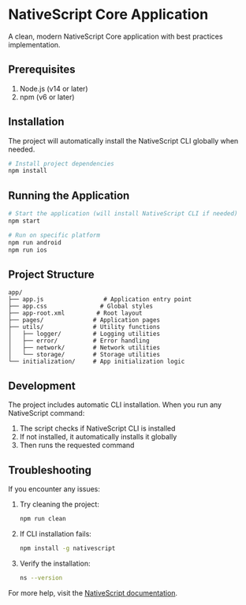 # NativeScript Core Application

A clean, modern NativeScript Core application with best practices implementation.

## Prerequisites

1. Node.js (v14 or later)
2. npm (v6 or later)

## Installation

The project will automatically install the NativeScript CLI globally when needed.

```bash
# Install project dependencies
npm install
```

## Running the Application

```bash
# Start the application (will install NativeScript CLI if needed)
npm start

# Run on specific platform
npm run android
npm run ios
```

## Project Structure

```
app/
├── app.js                 # Application entry point
├── app.css               # Global styles
├── app-root.xml         # Root layout
├── pages/              # Application pages
├── utils/              # Utility functions
│   ├── logger/         # Logging utilities
│   ├── error/          # Error handling
│   ├── network/        # Network utilities
│   └── storage/        # Storage utilities
└── initialization/     # App initialization logic
```

## Development

The project includes automatic CLI installation. When you run any NativeScript command:

1. The script checks if NativeScript CLI is installed
2. If not installed, it automatically installs it globally
3. Then runs the requested command

## Troubleshooting

If you encounter any issues:

1. Try cleaning the project:
   ```bash
   npm run clean
   ```

2. If CLI installation fails:
   ```bash
   npm install -g nativescript
   ```

3. Verify the installation:
   ```bash
   ns --version
   ```

For more help, visit the [NativeScript documentation](https://docs.nativescript.org/).